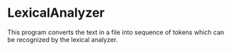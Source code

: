 # LexicalAnalyzer
This program converts the text in a file into sequence of tokens which can be recognized by the lexical analyzer.
